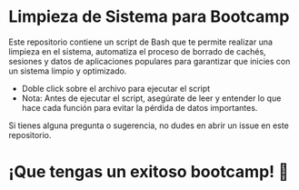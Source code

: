 # Limpieza de Sistema para Bootcamp

Este repositorio contiene un script de Bash que te permite realizar una limpieza en el sistema, automatiza el proceso de borrado de cachés, sesiones y datos de aplicaciones populares para garantizar que inicies con un sistema limpio y optimizado. 

- Doble click sobre el archivo para ejecutar el script
- Nota: Antes de ejecutar el script, asegúrate de leer y entender lo que hace cada función para evitar la pérdida de datos importantes.

Si tienes alguna pregunta o sugerencia, no dudes en abrir un issue en este repositorio.

# ¡Que tengas un exitoso bootcamp! :rocket:
